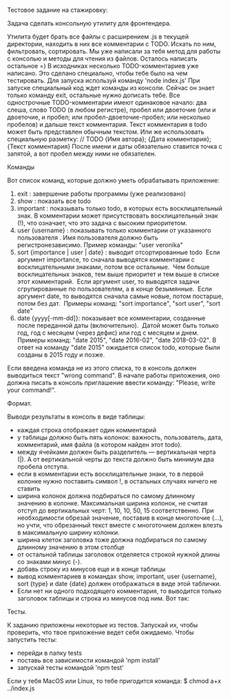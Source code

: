 Тестовое задание на стажировку:

Задача сделать консольную утилиту для фронтендера.

Утилита будет брать все файлы с расширением .js в текущей директории, находить в
них все комментарии с TODO. Искать по ним, фильтровать, сортировать. Мы уже
написали за тебя метод для работы с консолью и методы для чтения из файлов.
Осталось написать остальное =) В исходниках несколько TODO-комментариев уже
написано. Это сделано специально, чтобы тебе было на чем тестировать. Для
запуска используй команду 'node index.js' При запуске специальный код ждет
команды из консоли. Сейчас он знает только команду exit, остальные нужно
дописать тебе. Все однострочные TODO-комментарии имеют одинаковое начало: два
слеша, слово TODO (в любом регистре), пробел или двоеточие (или и двоеточие, и
пробел; или пробел-двоеточие-пробел; или несколько пробелов) и дальше текст
комментария. Текст комментария в todo может быть представлен обычным текстом.
Или же использовать специальную разметку: // TODO {Имя автора}; {Дата
комментария}; {Текст комментария} После имени и даты обязательно ставится точка
с запятой, а вот пробел между ними не обязателен.

Команды

Вот список команд, которые должно уметь обрабатывать приложение:

1. exit : завершение работы программы (уже реализовано)
2. show : показать все todo
3. important : показывать только todo, в которых есть восклицательный знак. В
   комментарии может присутствовать восклицательный знак (!), что означает, что
   это задача с высоким приоритетом.
4. user {username} : показывать только комментарии от указанного пользователя .
   Имя пользователя должно быть регистронезависимо. Пример команды: "user
   veronika"
5. sort {importance | user | date} : выводит отсортированные todo  Если аргумент
   importance, то сначала выводятся комментарии с восклицательными знаками,
   потом все остальные.  Чем больше восклицательных знаков, тем выше приоритет и
   тем выше в списке этот комментарий.  Если аргумент user, то выводятся задачи
   сгрупированные по пользователям, а в конце безымянные.  Если аргумент date,
   то выводятся сначала самые новые, потом постарше, потом без дат.  Примеры
   команд: "sort importance", "sort user", "sort date"
6. date {yyyy[-mm-dd]}: показывает все комментарии, созданные после переданной
   даты (включительно).  Датой может быть только год, год с месяцем (через
   дефис) или год с месяцем и днем.  Примеры команд: "date 2015", "date
   2016-02", "date 2018-03-02". В ответ на команду "date 2015" ожидается список
   todo, которые были созданы в 2015 году и позже.

Если введена команда не из этого списка, то в консоль должен выводиться текст
"wrong command". В начале работы приложения, оно должна писать в консоль
приглашение ввести команду: "Please, write your command!".

Формат.

Выводи результаты в консоль в виде таблицы:

- каждая строка отображает один комментарий
- у таблицы должно быть пять колонок: важность, пользователь, дата, комментарий,
  имя файла (в котором найден этот todo).
- между ячейками должен быть разделитель — вертикальная черта (|). А от
  вертикальной черты до текста должно быть минимум два пробела отступа.
- если в комментарии есть восклицательные знаки, то в первой колонке нужно
  поставить символ !, в остальных случаях ничего не ставить
- ширина колонок должна подбираться по самому длинному значению в колонке.
  Максимальная ширина колонок, не считая отступ до вертикальных черт: 1, 10, 10,
  50, 15 соответственно. При необходимости обрезай значение, поставив в конце
  многоточие (...), но учти, что обрезанный текст вместе с многоточием должен
  влезть в максимальную ширину колонки.
- ширина клеток заголовка тоже должна подбираться по самому длинному значению в
  этом столбце
- от остальной таблицы заголовок отделяется строкой нужной длины со знаками
  минус (-).
- добавь строку из минусов еще и в конце таблицы
- вывод комментариев в командах show, important, user {username}, sort {type} и
  date {date} должен отображаться в виде этой таблички.
- Если нет ни одного подходящего комментария, то выводится только заголовок
  таблицы и строка из минусов под ним. Вот так:

Тесты.

К заданию приложены некоторые из тестов. Запускай их, чтобы проверить, что твое
приложение ведет себя ожидаемо. Чтобы запустить тесты:

- перейди в папку tests
- поставь все зависимости командой 'npm install'
- запускай тесты командой 'npm test'

Если у тебя MacOS или Linux, то тебе пригодится команда: \$ chmod a+x
../index.js
